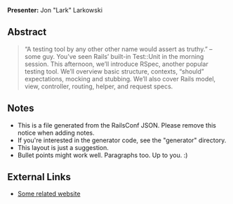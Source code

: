 **Presenter:** Jon &quot;Lark&quot; Larkowski

## Abstract

> “A testing tool by any other other name would assert as truthy.” – some guy.  You’ve seen Rails’ built-in Test::Unit in the morning session.  This afternoon, we’ll introduce RSpec, another popular testing tool.  We’ll overview basic structure, contexts, “should” expectations, mocking and stubbing.  We’ll also cover Rails model, view, controller, routing, helper, and request specs.

## Notes

* This is a file generated from the RailsConf JSON.  Please remove this notice when adding notes.
* If you're interested in the generator code, see the "generator" directory.
* This layout is just a suggestion.
* Bullet points might work well.  Paragraphs too.  Up to you.  :)

## External Links

* [Some related website](http://www.example.com/)
